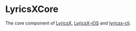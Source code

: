 # LyricsXCore

The core component of [LyricsX](https://github.com/ddddxxx/LyricsX), [LyricsX-iOS](https://github.com/ddddxxx/LyricsX-iOS) and [lyricsx-cli](https://github.com/ddddxxx/lyricsx-cli).

